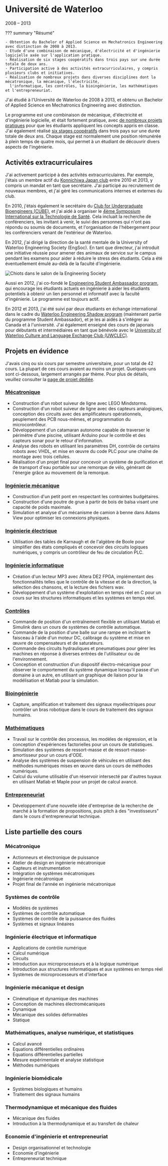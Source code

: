 # Université de Waterloo
2008 – 2013

??? summary "Résumé"

    - Obtention du Bachelor of Applied Science en Mechatronics Engineering avec distinction de 2008 à 2013.
    - Etude d'une combinaison de mécanique, d'électricité et d'ingénierie logicielle axée sur l'application pratique.
    - Réalisation de six stages coopératifs dans trois pays sur une durée totale de deux ans.
    - Participation active à des activités extracurriculaires, y compris plusieurs clubs et initiatives.
    - Réalisation de nombreux projets dans diverses disciplines dont la mécatronique, la mécanique, l'électricité,
      l'informatique, les contrôles, la bioingénierie, les mathématiques et l'entrepreneuriat.

J'ai étudié à l'Université de Waterloo de 2008 à 2013,
et obtenu un Bachelor of Applied Science en Mechatronics Engineering avec distinction.

Le programme est une combinaison de mécanique, d'électricité et d'ingénierie logicielle,
et était fortement pratique, avec [de nombreux projets pratiques](#projets) pour que les étudiants appliquent les concepts appris en classe.
J'ai également réalisé [six stages coopératifs](../work_experience/coop.md)
dans trois pays sur une durée totale de deux ans.
Chaque stage est normalement une position rémunérée à plein temps de quatre mois,
qui permet à un étudiant de découvrir divers aspects de l'ingénierie.

## Activités extracurriculaires
J'ai activement participé à des activités extracurriculaires.
Par exemple, j'étais un membre actif du [Konnichiwa Japan club](https://www.uwkonja.com/about.html) entre 2010 et 2013,
y compris un mandat en tant que secrétaire.
J'ai participé au recrutement de nouveaux membres, et j'ai géré les communications internes et externes du club.

En 2010, j'étais également le secrétaire du [Club for Undergraduate Bioengineers (CUBE)](http://cube.uwaterloo.ca/index.php),
et j'ai aidé à organiser le [4ème Symposium International sur la Technologie de Santé](http://cube.uwaterloo.ca/Symposium%202010%20web%20site/symp%202010.htm).
Cela incluait la recherche de conférenciers, les invitant à venir, le suivi des personnes qui n'ont pas répondu ou soumis de documents,
et l'organisation de l'hébergement pour les conférenciers venant de l'extérieur de Waterloo.

En 2012, j'ai dirigé la direction de la santé mentale de la University of Waterloo Engineering Society (EngSoc).
En tant que directeur, j'ai introduit une initiative réussie pour amener des animaux de service sur le campus pendant les examens pour aider à réduire le stress des étudiants.
Cela a été éventuellement émulé au-delà de la faculté d'ingénierie.

![Chiots dans le salon de la Engineering Society](../../assets/images/puppies_in_poets.png)

Aussi en 2012, j'ai co-fondé le [Engineering Student Ambassador program](https://uwaterloo.ca/engineering-student-ambassadors/),
qui encourage les étudiants actuels en ingénierie à aider les étudiants potentiels à obtenir un lien personnel et informatif avec la faculté d'ingénierie.
Le programme est toujours actif.

En 2012 et 2013, j'ai été suivi par deux étudiants en échange international dans le cadre du [Waterloo Engineering Shadow program](https://uwaterloo.ca/engineering-student-ambassadors/shadow-program)
(maintenant partie du programme Student Ambassador), et je les ai aidés à s'intégrer au Canada et à l'université.
J'ai également enseigné des cours de japonais pour débutants et intermédiaires en tant que bénévole
avec le [University of Waterloo Culture and Language Exchange Club (UWCLEC)](https://uwclec.webs.com/).

## Projets en évidence
J'avais cinq ou six cours par semestre universitaire, pour un total de 42 cours. La plupart de ces cours avaient au moins un projet.
Quelques-uns sont ci-dessous, largement arrangés par thème. Pour plus de détails, veuillez consulter la [page de projet dédiée](../projects/undergrad.md).

### [Mécatronique](../projects/undergrad.md#mecatronique)
- Construction d'un robot suiveur de ligne avec LEGO Mindstorms.
- Construction d'un robot suiveur de ligne avec des capteurs analogiques, conception des circuits avec des amplificateurs opérationnels, peuplement des PCB nous-mêmes, et programmation du microcontrôleur.
- Développement d'un catamaran autonome capable de traverser le périmètre d'une piscine, utilisant Arduino pour le contrôle et des capteurs sonar pour le retour d'information.
- Analyse des robots en utilisant les paramètres DH, contrôle de certains robots avec VHDL, et mise en œuvre du code PLC pour une chaîne de montage avec trois cellules.
- Réalisation d'un projet final pour concevoir un système de purification et de transport d'eau portable sur une remorque de vélo,
  générant de l'énergie grâce au mouvement de la remorque.

### [Ingénierie mécanique](../projects/undergrad.md#ingenierie-mecanique)
- Construction d'un petit pont en respectant les contraintes budgétaires.
- Construction d'une poutre de grue à partir de bois de balsa visant une capacité de poids maximale.
- Simulation et analyse d'un mécanisme de camion à benne dans Adams View pour optimiser les connexions physiques.

### [Ingénierie électrique](../projects/undergrad.md#ingenierie-electrique)
- Utilisation des tables de Karnaugh et de l'algèbre de Boole pour simplifier des états compliqués et concevoir des circuits logiques numériques, y compris un contrôleur de feu de circulation PLC.

### [Ingénierie informatique](../projects/undergrad.md#ingenierie-informatique)
- Création d'un lecteur MP3 avec Altera DE2 FPGA, implémentant des fonctionnalités telles que le contrôle de la vitesse et de la direction, la sélection des chansons, et la lecture des fichiers wav.
- Développement d'un système d'exploitation en temps réel en C pour un cours sur les structures informatiques et les systèmes en temps réel.

### [Contrôles](../projects/undergrad.md#controles)
- Commande de position d'un entraînement flexible en utilisant Matlab et Simulink dans un cours de systèmes de contrôle automatique.
- Commande de la position d'une balle sur une rampe en inclinant le faisceau à l'aide d'un moteur DC,
  calibrage du système et mise en œuvre de compensateurs et de saturateurs.
- Commande des circuits hydrauliques et pneumatiques pour gérer les machines en réponse à diverses entrées de l'utilisateur ou de l'environnement.
- Conception et construction d'un dispositif électro-mécanique pour observer le comportement du système dynamique lorsqu'il passe d'un domaine à un autre,
  en utilisant un graphique de liaison pour la modélisation et Matlab pour la simulation.

### [Bioingénierie](../projects/undergrad.md#bioingenierie)
- Capture, amplification et traitement des signaux myoélectriques pour contrôler un bras robotique dans le cours de traitement des signaux humains.

### [Mathématiques](../projects/undergrad.md#mathematiques)
- Travail sur le contrôle des processus, les modèles de régression, et la conception d'expériences factorielles pour un cours de statistiques.
- Simulation des systèmes de ressort-masse et de ressort-masse-amortisseur pour un cours d'ODE.
- Analyse des systèmes de suspension de véhicules en utilisant des méthodes numériques mises en œuvre dans un cours de méthodes numériques.
- Calcul du volume utilisable d'un réservoir intersecté par d'autres tuyaux en utilisant Matlab et Maple pour un projet de calcul avancé.

### [Entrepreneuriat](../projects/undergrad.md#entrepreneuriat)
- Développement d'une nouvelle idée d'entreprise de la recherche de marché à la formation de propositions,
  puis pitch à des "investisseurs" dans le cours d'entrepreneuriat technique.

## Liste partielle des cours
### Mécatronique
- Actionneurs et électronique de puissance
- Atelier de design en ingénierie mécatronique
- Capteurs et instrumentation
- Intégration de systèmes mécatroniques
- Ingénierie mécatronique
- Projet final de l'année en ingénierie mécatronique

### Systèmes de contrôle
- Modèles de systèmes
- Systèmes de contrôle automatique
- Systèmes de contrôle de la puissance des fluides
- Systèmes et signaux linéaires

### Ingénierie électrique et informatique
- Applications de contrôle numérique
- Calcul numérique
- Circuits
- Introduction aux microprocesseurs et à la logique numérique
- Introduction aux structures informatiques et aux systèmes en temps réel
- Systèmes de microprocesseurs et d'interface

### Ingénierie mécanique et design
- Cinématique et dynamique des machines
- Conception de machines électromécaniques
- Dynamique
- Mécanique des solides déformables
- Statique

### Mathématiques, analyse numérique, et statistiques
- Calcul avancé
- Equations différentielles ordinaires
- Equations différentielles partielles
- Mesure expérimentale et analyse statistique
- Méthodes numériques

### Ingénierie biomédicale
- Systèmes biologiques et humains
- Traitement des signaux humains

### Thermodynamique et mécanique des fluides
- Mécanique des fluides
- Introduction à la thermodynamique et au transfert de chaleur

### Economie d'ingénierie et entrepreneuriat
- Design organisationnel et technologie
- Economie d'ingénierie
- Entrepreneuriat technique
